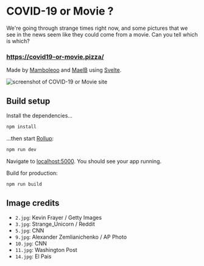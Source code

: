# COVID-19 or Movie ?

We're going through strange times right now, and some pictures that we see in the news seem like they could come from a movie. Can you tell which is which?

### https://covid19-or-movie.pizza/

Made by [Mamboleoo](https://twitter.com/Mamboleoo) and [MaelB](https://twitter.com/MaelB) using [Svelte](https://svelte.dev/).

![screenshot of COVID-19 or Movie site](https://covid19-or-movie.pizza/og-covid-or-movie.jpg)

## Build setup

Install the dependencies...

```bash
npm install
```

...then start [Rollup](https://rollupjs.org):

```bash
npm run dev
```

Navigate to [localhost:5000](http://localhost:5000). You should see your app running.

Build for production: 
```bash
npm run build
```

## Image credits
* `2.jpg`: Kevin Frayer / Getty Images
* `3.jpg`: Strange_Unicorn / Reddit
* `5.jpg`: CNN
* `9.jpg`: Alexander Zemlianichenko / AP Photo
* `10.jpg`: CNN
* `11.jpg`: Washington Post
* `14.jpg`: El Pais
